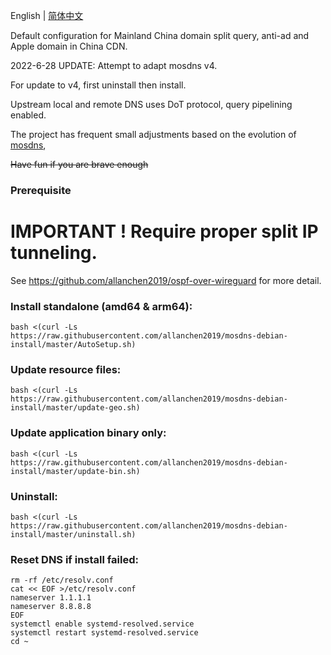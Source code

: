 English | [简体中文](./README_zh-CN.md)


Default configuration for Mainland China domain split query, anti-ad and Apple domain in China CDN.

2022-6-28 UPDATE: Attempt to adapt mosdns v4.

For update to v4, first uninstall then install.


Upstream local and remote DNS uses DoT protocol, query pipelining enabled.

The project has frequent small adjustments based on the evolution of [mosdns](https://github.com/IrineSistiana/mosdns), 

~~Have fun if you are brave enough~~

### Prerequisite
# IMPORTANT ! Require proper split IP tunneling. 

See https://github.com/allanchen2019/ospf-over-wireguard for more detail.

### Install standalone (amd64 & arm64):
```
bash <(curl -Ls https://raw.githubusercontent.com/allanchen2019/mosdns-debian-install/master/AutoSetup.sh)
```


### Update resource files:
```
bash <(curl -Ls https://raw.githubusercontent.com/allanchen2019/mosdns-debian-install/master/update-geo.sh)
```

### Update application binary only:
```
bash <(curl -Ls https://raw.githubusercontent.com/allanchen2019/mosdns-debian-install/master/update-bin.sh)
```


### Uninstall:
```
bash <(curl -Ls https://raw.githubusercontent.com/allanchen2019/mosdns-debian-install/master/uninstall.sh)
```

### Reset DNS if install failed:
```
rm -rf /etc/resolv.conf
cat << EOF >/etc/resolv.conf
nameserver 1.1.1.1
nameserver 8.8.8.8
EOF
systemctl enable systemd-resolved.service
systemctl restart systemd-resolved.service
cd ~
```